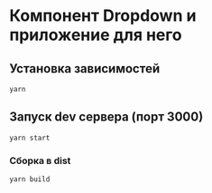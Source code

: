 # Компонент Dropdown и приложение для него

## Установка зависимостей
```
yarn
```

## Запуск dev сервера (порт 3000)
```
yarn start
```

### Сборка в dist

```
yarn build
```